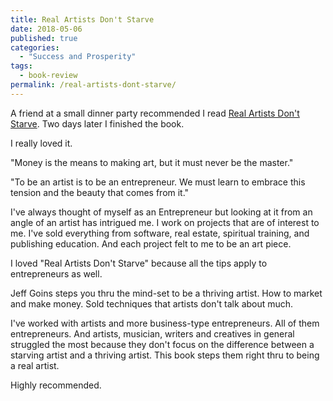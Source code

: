 ```yaml
---
title: Real Artists Don't Starve
date: 2018-05-06
published: true
categories:
  - "Success and Prosperity"
tags:
  - book-review
permalink: /real-artists-dont-starve/
---
```

A friend at a small dinner party recommended I read [Real Artists Don't Starve](https://amzn.to/2rqlJVp). Two days later I finished the book.

I really loved it.

"Money is the means to making art, but it must never be the master."

"To be an artist is to be an entrepreneur. We must learn to embrace this tension and the beauty that comes from it."

I've always thought of myself as an Entrepreneur but looking at it from an angle of an artist has intrigued me. I work on projects that are of interest to me. I've sold everything from software, real estate, spiritual training, and publishing education. And each project felt to me to be an art piece.

I loved "Real Artists Don't Starve" because all the tips apply to entrepreneurs as well.

Jeff Goins steps you thru the mind-set to be a thriving artist. How to market and make money. Sold techniques that artists don't talk about much.

I've worked with artists and more business-type entrepreneurs. All of them entrepreneurs. And artists, musician, writers and creatives in general struggled the most because they don't focus on the difference between a starving artist and a thriving artist. This book steps them right thru to being a real artist.

Highly recommended.
